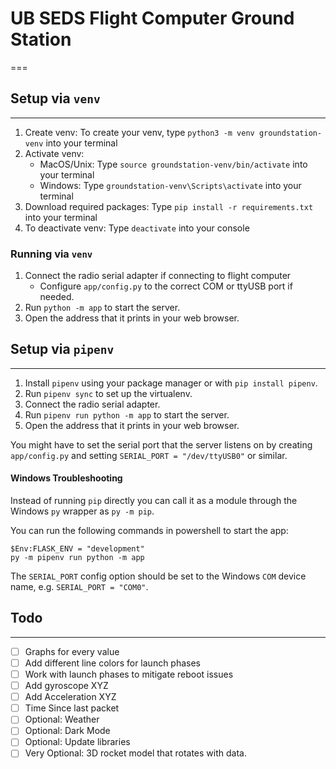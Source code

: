 # UB SEDS Flight Computer Ground Station
===

## Setup via `venv`
---

  1. Create venv: To create your venv, type `python3 -m venv groundstation-venv` into your terminal
  2. Activate venv:
      - MacOS/Unix: Type `source groundstation-venv/bin/activate` into your terminal 
      - Windows: Type `groundstation-venv\Scripts\activate` into your terminal
  3. Download required packages: Type `pip install -r requirements.txt` into your terminal
  5. To deactivate venv: Type `deactivate` into your console

### Running via `venv`

  1. Connect the radio serial adapter if connecting to flight computer
      - Configure `app/config.py` to the correct COM or ttyUSB port if needed.
  2. Run `python -m app` to start the server.
  3. Open the address that it prints in your web browser.

## Setup via `pipenv` 
---

  1. Install `pipenv` using your package manager or with `pip install pipenv`.
  2. Run `pipenv sync` to set up the virtualenv.
  3. Connect the radio serial adapter.
  4. Run `pipenv run python -m app` to start the server.
  5. Open the address that it prints in your web browser.

You might have to set the serial port that the server listens on by creating
`app/config.py` and setting `SERIAL_PORT = "/dev/ttyUSB0"` or similar.

#### Windows Troubleshooting

Instead of running `pip` directly you can call it as a module through the
Windows `py` wrapper as `py -m pip`.

You can run the following commands in powershell to start the app:
```
$Env:FLASK_ENV = "development"
py -m pipenv run python -m app
```

The `SERIAL_PORT` config option should be set to the Windows `COM` device name,
e.g. `SERIAL_PORT = "COM0"`.


## Todo
---

- [ ] Graphs for every value
- [ ] Add different line colors for launch phases
- [ ] Work with launch phases to mitigate reboot issues
- [ ] Add gyroscope XYZ
- [ ] Add Acceleration XYZ
- [ ] Time Since last packet
- [ ] Optional: Weather
- [ ] Optional: Dark Mode
- [ ] Optional: Update libraries
- [ ] Very Optional: 3D rocket model that rotates with data.
